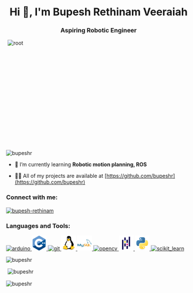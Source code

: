 <h1 align="center">Hi 👋, I'm Bupesh Rethinam Veeraiah</h1>
<h3 align="center">Aspiring Robotic Engineer</h3>

<a href="https://linkedin.com/in/bupesh-rethinam" target="blank"><img align="right" src="https://raw.githubusercontent.com/bupeshr/bupeshr/main/resources/pin.gif" alt="root" height="300" width="500" /></a>

<p align="left"> <img src="https://komarev.com/ghpvc/?username=bupeshr&label=Profile%20views&color=0e75b6&style=flat" alt="bupeshr" /> </p>



- 🌱 I’m currently learning **Robotic motion planning, ROS**

- 👨‍💻 All of my projects are available at [https://github.com/bupeshr](https://github.com/bupeshr)


<h3 align="left">Connect with me:</h3>
<p align="left">
<a href="https://linkedin.com/in/bupesh-rethinam" target="blank"><img align="center" src="https://raw.githubusercontent.com/rahuldkjain/github-profile-readme-generator/master/src/images/icons/Social/linked-in-alt.svg" alt="bupesh-rethinam" height="30" width="40" /></a>


<h3 align="left">Languages and Tools:</h3>
<p align="left"> <a href="https://www.arduino.cc/" target="_blank" rel="noreferrer"> <img src="https://cdn.worldvectorlogo.com/logos/arduino-1.svg" alt="arduino" width="40" height="40"/> </a> <a href="https://www.w3schools.com/cpp/" target="_blank" rel="noreferrer"> <img src="https://raw.githubusercontent.com/devicons/devicon/master/icons/cplusplus/cplusplus-original.svg" alt="cplusplus" width="40" height="40"/> </a> <a href="https://git-scm.com/" target="_blank" rel="noreferrer"> <img src="https://www.vectorlogo.zone/logos/git-scm/git-scm-icon.svg" alt="git" width="40" height="40"/> </a> <a href="https://www.linux.org/" target="_blank" rel="noreferrer"> <img src="https://raw.githubusercontent.com/devicons/devicon/master/icons/linux/linux-original.svg" alt="linux" width="40" height="40"/> </a> <a href="https://www.mysql.com/" target="_blank" rel="noreferrer"> <img src="https://raw.githubusercontent.com/devicons/devicon/master/icons/mysql/mysql-original-wordmark.svg" alt="mysql" width="40" height="40"/> </a> <a href="https://opencv.org/" target="_blank" rel="noreferrer"> <img src="https://www.vectorlogo.zone/logos/opencv/opencv-icon.svg" alt="opencv" width="40" height="40"/> </a> <a href="https://pandas.pydata.org/" target="_blank" rel="noreferrer"> <img src="https://raw.githubusercontent.com/devicons/devicon/2ae2a900d2f041da66e950e4d48052658d850630/icons/pandas/pandas-original.svg" alt="pandas" width="40" height="40"/> </a> <a href="https://www.python.org" target="_blank" rel="noreferrer"> <img src="https://raw.githubusercontent.com/devicons/devicon/master/icons/python/python-original.svg" alt="python" width="40" height="40"/> </a> <a href="https://scikit-learn.org/" target="_blank" rel="noreferrer"> <img src="https://upload.wikimedia.org/wikipedia/commons/0/05/Scikit_learn_logo_small.svg" alt="scikit_learn" width="40" height="40"/> </a> </p>

<p><img align="left" src="https://github-readme-stats.vercel.app/api/top-langs?username=bupeshr&show_icons=true&locale=en&layout=compact" alt="bupeshr" /></p>
<p><br> </p>

<p>&nbsp;<img align="center" src="https://github-readme-stats.vercel.app/api?username=bupeshr&show_icons=true&locale=en" alt="bupeshr" /></p>

<p><img align="center" src="https://github-readme-streak-stats.herokuapp.com/?user=bupeshr&" alt="bupeshr" /></p>


<!---
Bupesh-Rethen/Bupesh-Rethen is a ✨ special ✨ repository because its `README.md` (this file) appears on your GitHub profile.
You can click the Preview link to take a look at your changes.
--->
